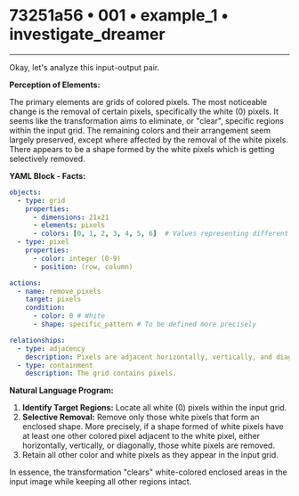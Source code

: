 # 73251a56 • 001 • example_1 • investigate_dreamer

---
Okay, let's analyze this input-output pair.

**Perception of Elements:**

The primary elements are grids of colored pixels. The most noticeable change is the removal of certain pixels, specifically the white (0) pixels. It seems like the transformation aims to eliminate, or "clear", specific regions within the input grid. The remaining colors and their arrangement seem largely preserved, except where affected by the removal of the white pixels. There appears to be a shape formed by the white pixels which is getting selectively removed.

**YAML Block - Facts:**



```yaml
objects:
  - type: grid
    properties:
      - dimensions: 21x21
      - elements: pixels
      - colors: [0, 1, 2, 3, 4, 5, 6]  # Values representing different colors
  - type: pixel
    properties:
      - color: integer (0-9)
      - position: (row, column)

actions:
  - name: remove_pixels
    target: pixels
    condition:
      - color: 0 # White
      - shape: specific_pattern # To be defined more precisely

relationships:
  - type: adjacency
    description: Pixels are adjacent horizontally, vertically, and diagonally.
  - type: containment
    description: The grid contains pixels.
```



**Natural Language Program:**

1.  **Identify Target Regions:** Locate all white (0) pixels within the input grid.
2.  **Selective Removal:** Remove only those white pixels that form an enclosed shape. More precisely, if a shape formed of white pixels have at least one other colored pixel adjacent to the white pixel, either horizontally, vertically, or diagonally, those white pixels are removed.
3. Retain all other color and white pixels as they appear in the input grid.

In essence, the transformation "clears" white-colored enclosed areas in the input image while keeping all other regions intact.

